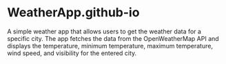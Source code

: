 # WeatherApp.github-io
A simple weather app that allows users to get the weather data for a specific city. The app fetches the data from the OpenWeatherMap API and displays the temperature, minimum temperature, maximum temperature, wind speed, and visibility for the entered city. 
